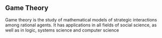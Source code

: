 ## Game Theory

Game theory is the study of mathematical models of strategic interactions among rational agents. It has applications in all fields of social science, as well as in logic, systems science and computer science

